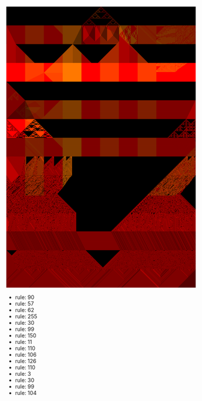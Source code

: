 ![photo](./output.png) 
 * rule: 90
* rule: 57
* rule: 62
* rule: 255
* rule: 30
* rule: 99
* rule: 150
* rule: 11
* rule: 110
* rule: 106
* rule: 126
* rule: 110
* rule: 3
* rule: 30
* rule: 99
* rule: 104
